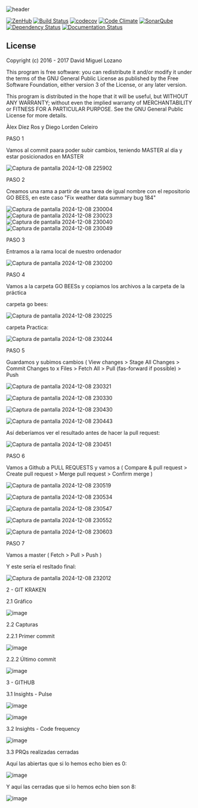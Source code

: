 ![header](https://cloud.githubusercontent.com/assets/6546265/22174630/785cdf04-dfe3-11e6-8cf4-024e8dc1c051.png)

[![ZenHub](https://raw.githubusercontent.com/ZenHubIO/support/master/zenhub-badge.png)](https://zenhub.com)
[![Build Status](https://travis-ci.org/davidmigloz/go-bees.svg?branch=master)](https://travis-ci.org/davidmigloz/go-bees)
[![codecov](https://codecov.io/gh/davidmigloz/go-bees/branch/master/graph/badge.svg)](https://codecov.io/gh/davidmigloz/go-bees)
[![Code Climate](https://codeclimate.com/github/davidmigloz/go-bees/badges/gpa.svg)](https://codeclimate.com/github/davidmigloz/go-bees)
[![SonarQube](https://sonarqube.com/api/badges/gate?key=go-bees)](https://sonarqube.com/component_measures/?id=go-bees)
[![Dependency Status](https://www.versioneye.com/user/projects/57f7b19e823b88004e06ad33/badge.svg?style=flat-square)](https://www.versioneye.com/user/projects/57f7b19e823b88004e06ad33)
[![Documentation Status](https://readthedocs.org/projects/go-bees/badge/?version=develop)](http://go-bees.readthedocs.io/es/develop/?badge=develop)

## License

Copyright (c) 2016 - 2017 David Miguel Lozano

This program is free software: you can redistribute it and/or modify
it under the terms of the GNU General Public License as published by
the Free Software Foundation, either version 3 of the License, or
any later version.

This program is distributed in the hope that it will be useful,
but WITHOUT ANY WARRANTY; without even the implied warranty of
MERCHANTABILITY or FITNESS FOR A PARTICULAR PURPOSE. See the
GNU General Public License for more details.


Àlex Díez Ros y Diego Lorden Celeiro

PASO 1

Vamos al commit paara poder subir cambios, teniendo MASTER al día y estar posicionados en MASTER

![Captura de pantalla 2024-12-08 225902](https://github.com/user-attachments/assets/3b9cabb7-d218-483c-8594-876c9e0d815d)


PASO 2

Creamos una rama a partir de una tarea de igual nombre con el repositorio GO BEES, en este caso "Fix weather data summary bug 184"

![Captura de pantalla 2024-12-08 230004](https://github.com/user-attachments/assets/32b7438e-620e-4877-8494-bddc5d609cd3)
![Captura de pantalla 2024-12-08 230023](https://github.com/user-attachments/assets/eb9d061e-06dc-4e07-82c3-ae20f4188b4c)
![Captura de pantalla 2024-12-08 230040](https://github.com/user-attachments/assets/14234453-b384-4809-b3ca-687cd52dac02)
![Captura de pantalla 2024-12-08 230049](https://github.com/user-attachments/assets/9756fb56-9679-451a-a96c-f0274bf19bd0)

PASO 3

Entramos a la rama local de nuestro ordenador

![Captura de pantalla 2024-12-08 230200](https://github.com/user-attachments/assets/796ceecd-4f4b-4545-b226-96f36e935b67)


PASO 4

Vamos a la carpeta GO BEESs y copiamos los archivos a la carpeta de la práctica

carpeta go bees: 

![Captura de pantalla 2024-12-08 230225](https://github.com/user-attachments/assets/ac5a99d0-e51c-46a7-b313-e35bc8ae5d8b)

carpeta Practica:

![Captura de pantalla 2024-12-08 230244](https://github.com/user-attachments/assets/d78c0ce0-0abf-4931-ba56-ee560cc33268)

PASO 5

Guardamos y subimos cambios ( View changes > Stage All Changes > Commit Changes to x Files > Fetch All > Pull (fas-forward if possible) > Push

![Captura de pantalla 2024-12-08 230321](https://github.com/user-attachments/assets/e666f217-6dd5-4538-87a4-b55f5fb60e7d)

![Captura de pantalla 2024-12-08 230330](https://github.com/user-attachments/assets/8cd325d6-e003-423b-a148-2ee72d027da3)

![Captura de pantalla 2024-12-08 230430](https://github.com/user-attachments/assets/aa1da83c-acb9-4293-a669-05c7dd70a5bb)

![Captura de pantalla 2024-12-08 230443](https://github.com/user-attachments/assets/4c059912-ed81-4ad0-91c4-9d896822795a)

Así deberíamos ver el resultado antes de hacer la pull request:

![Captura de pantalla 2024-12-08 230451](https://github.com/user-attachments/assets/d746622f-078d-4921-ab7f-bd746007fb0d)


PASO 6

Vamos a Github a PULL REQUESTS y vamos a ( Compare & pull request > Create pull request > Merge pull request > Confirm merge )

![Captura de pantalla 2024-12-08 230519](https://github.com/user-attachments/assets/a37d4479-3873-4ae5-a128-291d9774edcd)

![Captura de pantalla 2024-12-08 230534](https://github.com/user-attachments/assets/77915668-e36f-407a-8e3a-270e845540bf)

![Captura de pantalla 2024-12-08 230547](https://github.com/user-attachments/assets/d41e6d26-3a19-435e-a840-d1466648e08c)

![Captura de pantalla 2024-12-08 230552](https://github.com/user-attachments/assets/1fd9a508-109a-4b8d-a123-18f98a63a8a4)

![Captura de pantalla 2024-12-08 230603](https://github.com/user-attachments/assets/7a428af6-1dd4-4eb9-96d4-ee273fdf9b61)


PASO 7 

Vamos a master ( Fetch > Pull > Push )

Y este sería el resltado final: 

![Captura de pantalla 2024-12-08 232012](https://github.com/user-attachments/assets/5f7ddb66-c32f-4114-946d-84bd17533e22)



2 - GIT KRAKEN

2.1 Gráfico

![image](https://github.com/user-attachments/assets/a91a3838-0d14-4c71-9140-349415f5726c)

2.2 Capturas 



2.2.1 Primer commit

![image](https://github.com/user-attachments/assets/dd5a6501-0d0b-4066-88b0-4f7129c434a1)

2.2.2 Último commit

![image](https://github.com/user-attachments/assets/b6858924-4fb1-46f7-bc82-c205363d8dcc)


3 - GITHUB

3.1  Insights - Pulse 

![image](https://github.com/user-attachments/assets/3a88c4fe-6ade-45c7-8002-56bec56ceaaa)

![image](https://github.com/user-attachments/assets/0f648329-57d9-47f6-a2d2-9a1dd935fe32)


3.2  Insights - Code frequency


![image](https://github.com/user-attachments/assets/29e13e5e-17be-4777-8923-8baf69da216f)


3.3  PRQs realizadas cerradas

Aquí las abiertas que si lo hemos echo bien es 0:

![image](https://github.com/user-attachments/assets/5cda9e4c-3723-41b1-814f-b52e1ecc0644)

Y aquí las cerradas que si lo hemos echo bien son 8:  

![image](https://github.com/user-attachments/assets/26aafebf-cfec-4eb9-88c5-a0da2fa1309f)





